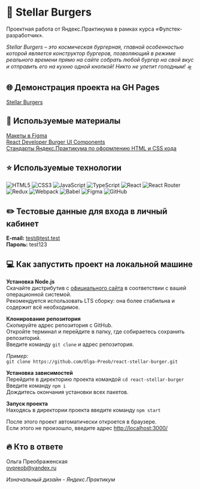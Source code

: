 # 🍔 **Stellar Burgers**
      
      
Проектная работа от Яндекс.Практикума в рамках курса «Фулстек-разработчик».      
      
_Stellar Burgers – это космическая бургерная, главной особенностью которой является конструктор бургеров, позволяющий в режиме реального времени прямо на сайте собрать любой бургер на свой вкус и отправить его на кухню одной кнопкой! Никто не улетит голодным!_ 🛸
      
      
## 🌐 Демонстрация проекта на GH Pages
      
      
[Stellar Burgers](https://olga-preob.github.io/react-stellar-burger/)
      
      
## 📌 Используемые материалы
      
      
[Макеты в Figma](https://www.figma.com/file/ocw9a6hNGeAejl4F3G9fp8/React-_-%D0%9F%D1%80%D0%BE%D0%B5%D0%BA%D1%82%D0%BD%D1%8B%D0%B5-%D0%B7%D0%B0%D0%B4%D0%B0%D1%87%D0%B8-(3-%D0%BC%D0%B5%D1%81%D1%8F%D1%86%D0%B0)_external_link?type=design&node-id=2-1&mode=design)      
[React Developer Burger UI Components](https://yandex-practicum.github.io/react-developer-burger-ui-components/docs/)      
[Стандарты Яндекс.Практикума по оформлению HTML и CSS кода](https://code.s3.yandex.net/web-developer/static/design-rules/index.html)
      
      
## ⭐ Используемые технологии
      
      
![HTML5](https://img.shields.io/badge/html5-%23E34F26.svg?style=for-the-badge&logo=html5&logoColor=white) ![CSS3](https://img.shields.io/badge/css3-%231572B6.svg?style=for-the-badge&logo=css3&logoColor=white) ![JavaScript](https://img.shields.io/badge/javascript-%23323330.svg?style=for-the-badge&logo=javascript&logoColor=%23F7DF1E) ![TypeScript](https://img.shields.io/badge/typescript-%23007ACC.svg?style=for-the-badge&logo=typescript&logoColor=white) ![React](https://img.shields.io/badge/react-%2320232a.svg?style=for-the-badge&logo=react&logoColor=%2361DAFB) ![React Router](https://img.shields.io/badge/React_Router-CA4245?style=for-the-badge&logo=react-router&logoColor=white) ![Redux](https://img.shields.io/badge/redux-%23593d88.svg?style=for-the-badge&logo=redux&logoColor=white) ![Webpack](https://img.shields.io/badge/webpack-%238DD6F9.svg?style=for-the-badge&logo=webpack&logoColor=black) ![Babel](https://img.shields.io/badge/Babel-F9DC3e?style=for-the-badge&logo=babel&logoColor=black) ![Figma](https://img.shields.io/badge/figma-%23F24E1E.svg?style=for-the-badge&logo=figma&logoColor=white) ![GitHub](https://img.shields.io/badge/github-%23121011.svg?style=for-the-badge&logo=github&logoColor=white)
      
      
## ✏️ Тестовые данные для входа в личный кабинет
      
      
**E-mail:** test@test.test      
**Пароль:** test123
      
      
## 💻 Как запустить проект на локальной машине
      
      
**Установка Node.js**      
Cкачайте дистрибутив с [официального сайта](https://nodejs.org/en/) в соответствии с вашей операционной системой.      
Рекомендуется использовать LTS сборку: она более стабильна и содержит всё необходимое.

**Клонирование репозитория**      
Скопируйте адрес репозитория с GitHub.      
Откройте терминал и перейдите в папку, где собираетесь сохранить репозиторий.      
Введите команду `git clone` и адрес репозитория.      
      
_Пример:_      
`git clone https://github.com/Olga-Preob/react-stellar-burger.git`

**Установка зависимостей**      
Перейдите в директорию проекта командой `cd react-stellar-burger`      
Введите команду `npm i`      
Дождитесь окончания установки всех пакетов.

**Запуск проекта**      
Находясь в директории проекта введите команду `npm start`      
      
После этого проект автоматически откроется в браузере.      
Если этого не произошло, введите адрес [http://localhost:3000/](http://localhost:3000/)
      
      
## 🔥 Кто в ответе
      
      
Ольга Преображенская      
ovpreob@yandex.ru      
      
_Изначальный дизайн - Яндекс.Практикум_      
      
      
